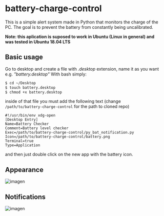 # battery-charge-control
This is a simple alert system made in Python that monitors the charge of the PC. The goal is to prevent the battery from constantly being uncalibrated.

**Note: this aplication is suposed to work in Ubuntu (Linux in general) and was tested in Ubuntu 18.04 LTS**

## Basic usage

Go to desktop and create a file with _.desktop_ extension, name it as you want e.g. _"battery.desktop"_ With bash simply:
```bash
$ cd ~/Desktop
$ touch battery.desktop
$ chmod +x battery.desktop
```

inside of that file you must add the following text (change `/path/to/battery-charge-control` for the path to cloned repo)
```desktop
#!/usr/bin/env xdg-open
[Desktop Entry]
Name=Battery Checker
Comment=Battery level checker
Exec=/path/to/battery-charge-control/py_bat_notification.py
Icon=/path/to/battery-charge-control/battery.png
Terminal=true
Type=Application
```

and then just double click on the new app with the battery icon.

## Appearance

![imagen](https://user-images.githubusercontent.com/55881458/114626672-550e9f00-9cb4-11eb-9a3e-9846c1177c32.png)

## Notifications

![imagen](https://user-images.githubusercontent.com/55881458/114627070-f0077900-9cb4-11eb-8491-b19dbebc766e.png)
